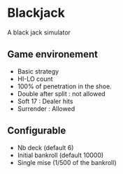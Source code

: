 # Blackjack
A black jack simulator

## Game environement

- Basic strategy
- HI-LO count
- 100% of penetration in the shoe.
- Double after split : not allowed
- Soft 17 : Dealer hits
- Surrender : Allowed

## Configurable

- Nb deck (default 6)
- Initial bankroll (default 10000)
- Single mise (1/500 of the bankroll)
